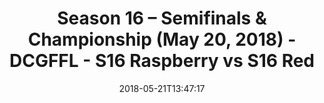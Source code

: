 ---
title: Season 16 – Semifinals & Championship (May 20, 2018) - DCGFFL - S16 Raspberry
  vs S16 Red
teams-score:
- team: _teams/s16-raspberry.md
  score:
- team: _teams/s16-red.md
  score: 32
mvp: Bryan S. (Raspberry), Nolan L. (Red)
game-ball: Peter P. (Raspberry), Nick G. (Red)
sportsperson: Matt M. (Raspberry), Brandon W. (Red)
season: 16
week: 10
date: '2018-05-21T13:47:17'
pageid: season-16-semifinals-championship-may-20-2018-6363-vs-6364
---